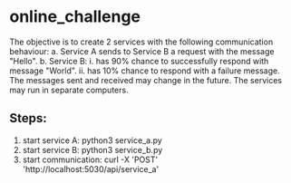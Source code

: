 # online_challenge

The objective is to create 2 services with the following communication behaviour:
                a. Service A sends to Service B a request with the message "Hello".
                b. Service B:
                                i. has 90% chance to successfully respond with message "World".
                                ii. has 10% chance to respond with a failure message.
   The messages sent and received may change in the future.
   The services may run in separate computers.

## Steps:
1. start service A: python3 service_a.py
2. start service B: python3 service_b.py
3. start communication: curl -X 'POST' 'http://localhost:5030/api/service_a'

